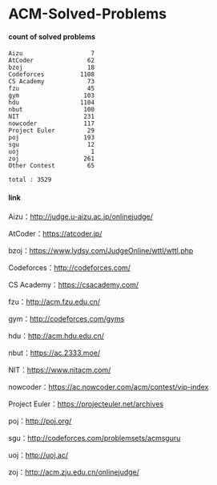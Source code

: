 ﻿# ACM-Solved-Problems

#### count of solved problems
	Aizu                   7
	AtCoder               62
	bzoj                  18
	Codeforces          1108
	CS Academy            73
	fzu                   45
	gym                  103
	hdu                 1104
	nbut                 100
	NIT                  231
	nowcoder             117
	Project Euler         29
	poj                  193
	sgu                   12
	uoj                    1
	zoj                  261
	Other Contest         65

`total : 3529`


#### link

Aizu：http://judge.u-aizu.ac.jp/onlinejudge/

AtCoder：https://atcoder.jp/

bzoj：https://www.lydsy.com/JudgeOnline/wttl/wttl.php

Codeforces：http://codeforces.com/

CS Academy：https://csacademy.com/

fzu：http://acm.fzu.edu.cn/

gym：http://codeforces.com/gyms

hdu：http://acm.hdu.edu.cn/

nbut：https://ac.2333.moe/

NIT：https://www.nitacm.com/

nowcoder：https://ac.nowcoder.com/acm/contest/vip-index

Project Euler：https://projecteuler.net/archives

poj：http://poj.org/

sgu：http://codeforces.com/problemsets/acmsguru

uoj：http://uoj.ac/

zoj：http://acm.zju.edu.cn/onlinejudge/